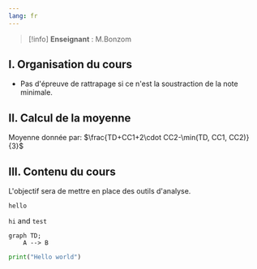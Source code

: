 ```yaml
---
lang: fr
---
```


> [!info]
> **Enseignant** : M.Bonzom

## I. Organisation du cours

- Pas d'épreuve de rattrapage si ce n'est la soustraction de la note minimale.
## II. Calcul de la moyenne

Moyenne donnée par: $\frac{TD+CC1+2\cdot CC2-\min(TD, CC1, CC2)}{3}$

## III. Contenu du cours

L'objectif sera de mettre en place des outils d'analyse. 


```
hello
```

`hi` and `test`

```mermaid
graph TD;
	A --> B
```


```python
print("Hello world")
```